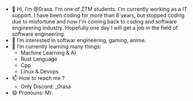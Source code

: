 - 👋 Hi, I’m @0rasa. I'm one of ZTM students. I'm currently working as a IT support. I have been coding for more than 8 years, but stopped coding due to misfortune and now I'm coming back to coding and software engineering industry. Hopefully one day I will get a job in the field of software engineering.
- 👀 I’m interested in softwar engineering, gaming, anime.
- 🌱 I’m currently learning many things:
   - Machine Learning & AI
   - Rust Language
   - Cpp
   - Linux & Devops
- 📫 How to reach me ?
   - Only Discord: _0rasa
- 😄 Pronouns: Mr.
